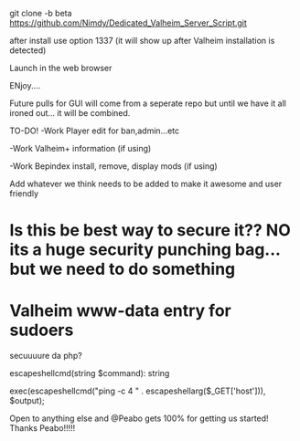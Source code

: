 git clone -b beta https://github.com/Nimdy/Dedicated_Valheim_Server_Script.git

after install use option 1337 (it will show up after Valheim installation is detected)

Launch in the web browser

ENjoy....

Future pulls for GUI will come from a seperate repo but until we have it all ironed out... it will be combined. 

TO-DO! -Work Player edit for ban,admin...etc

-Work Valheim+ information (if using)

-Work Bepindex install, remove, display mods (if using)

Add whatever we think needs to be added to make it awesome and user friendly

# Is this be best way to secure it?? NO its a huge security punching bag... but we need to do something
# Valheim www-data entry for sudoers


secuuuure da php?

escapeshellcmd(string $command): string

exec(escapeshellcmd("ping -c 4 " . escapeshellarg($_GET['host'])), $output);

Open to anything else and @Peabo gets 100% for getting us started! Thanks Peabo!!!!!
